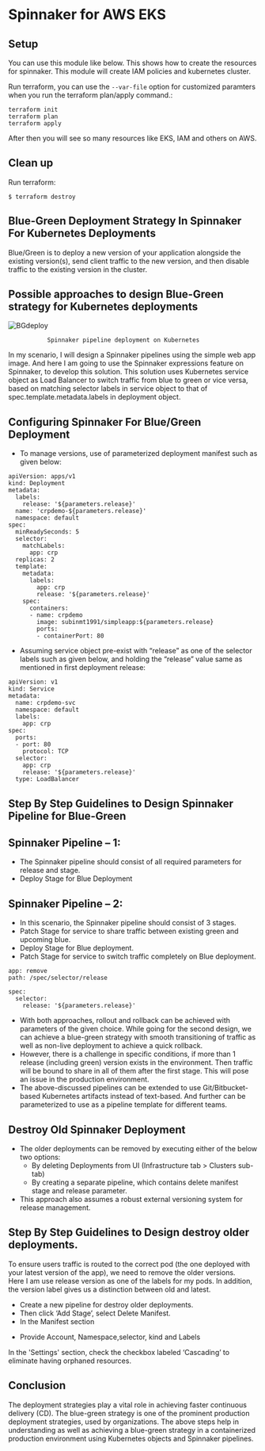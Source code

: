 # Spinnaker for AWS EKS

## Setup
You can use this module like below. This shows how to create the resources for spinnaker. This module will create IAM policies and kubernetes cluster.

Run terraform, you can use the `--var-file` option for customized paramters when you run the terraform plan/apply command.:
```
terraform init
terraform plan 
terraform apply 
```
After then you will see so many resources like EKS, IAM and others on AWS. 

## Clean up

Run terraform:
```
$ terraform destroy 
```
## Blue-Green Deployment Strategy In Spinnaker For Kubernetes Deployments
Blue/Green is to deploy a new version of your application alongside the existing version(s), send client traffic to the new version, and then disable traffic to the existing version in the cluster.

## Possible approaches to design Blue-Green strategy for Kubernetes deployments

![BGdeploy](https://user-images.githubusercontent.com/37261883/114395469-08df3400-9bba-11eb-9e00-de450cd2fa3b.jpg)

               Spinnaker pipeline deployment on Kubernetes

In my scenario, I will design a Spinnaker pipelines using the simple web app image. And here I am going to use the Spinnaker expressions feature on Spinnaker, to develop this solution. This solution uses Kubernetes service object as Load Balancer to switch traffic from blue to green or vice versa, based on matching selector labels in service object to that of spec.template.metadata.labels in deployment object.

## Configuring Spinnaker For Blue/Green Deployment

* To manage versions, use of parameterized deployment manifest such as given below:
```
apiVersion: apps/v1
kind: Deployment
metadata:
  labels:
    release: '${parameters.release}'
  name: 'crpdemo-${parameters.release}'
  namespace: default
spec:
  minReadySeconds: 5
  selector:
    matchLabels:
      app: crp
  replicas: 2
  template:
    metadata:
      labels:
        app: crp
        release: '${parameters.release}'
    spec:
      containers:
      - name: crpdemo
        image: subinmt1991/simpleapp:${parameters.release}
        ports:
        - containerPort: 80
```

* Assuming service object pre-exist with “release” as one of the selector labels such as given below, and holding the “release” value same as mentioned in first deployment release:

```
apiVersion: v1
kind: Service
metadata:
  name: crpdemo-svc
  namespace: default
  labels:
    app: crp
spec:
  ports:
  - port: 80
    protocol: TCP
  selector:
    app: crp
    release: '${parameters.release}'
  type: LoadBalancer
```

## Step By Step Guidelines to Design Spinnaker Pipeline for Blue-Green

## Spinnaker Pipeline – 1:

* The Spinnaker pipeline should consist of all required parameters for release and stage.
* Deploy Stage for Blue Deployment

## Spinnaker Pipeline – 2:

* In this scenario, the Spinnaker pipeline should consist of 3 stages.
* Patch Stage for service to share traffic between existing green and upcoming blue.
* Deploy Stage for Blue deployment.
* Patch Stage for service to switch traffic completely on Blue deployment.
```
app: remove
path: /spec/selector/release
```

```
spec:
  selector:
    release: '${parameters.release}'
```

* With both approaches, rollout and rollback can be achieved with parameters of the given choice. While going for the second design, we can achieve a blue-green strategy with smooth transitioning of traffic as well as non-live deployment to achieve a quick rollback.
* However, there is a challenge in specific conditions, if more than 1 release (including green) version exists in the environment. Then traffic will be bound to share in all of them after the first stage. This will pose an issue in the production environment.
* The above-discussed pipelines can be extended to use Git/Bitbucket-based Kubernetes artifacts instead of text-based. And further can be parameterized to use as a pipeline template for different teams.

## Destroy Old Spinnaker Deployment
* The older deployments can be removed by executing either of the below two options:
  - By deleting Deployments from UI (Infrastructure tab > Clusters sub-tab)
  - By creating a separate pipeline, which contains delete manifest stage and release parameter.
* This approach also assumes a robust external versioning system for release management.

## Step By Step Guidelines to Design destroy older deployments. 
To ensure users traffic is routed to the correct pod (the one deployed with your latest version of the app), we need to remove the older versions.  
Here I am use release version as one of the labels for my pods. In addition, the version label gives us a distinction between old and latest.

* Create a new pipeline for destroy older deployments.
* Then click ‘Add Stage’, select Delete Manifest.
* In the Manifest section
 - Provide Account, Namespace,selector, kind and Labels
 
In the 'Settings' section, check the checkbox labeled ‘Cascading’ to eliminate having orphaned resources.

## Conclusion
The deployment strategies play a vital role in achieving faster continuous delivery (CD). The blue-green strategy is one of the prominent production deployment strategies, used by organizations. The above steps help in understanding as well as achieving a blue-green strategy in a containerized production environment using Kubernetes objects and Spinnaker pipelines.
